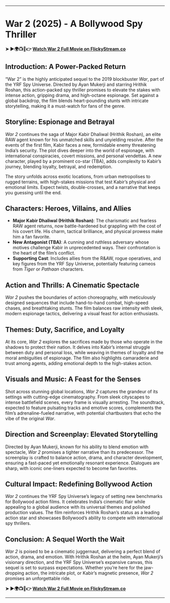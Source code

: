
---

# War 2 (2025) - A Bollywood Spy Thriller

**➤ ►🌍📺📱👉 [Watch War 2 Full Movie on FlickyStream.co](https://flickystream.co)**

## Introduction: A Power-Packed Return

“War 2” is the highly anticipated sequel to the 2019 blockbuster *War*, part of the YRF Spy Universe. Directed by Ayan Mukerji and starring Hrithik Roshan, this action-packed spy thriller promises to elevate the stakes with intense action, gripping drama, and high-octane espionage. Set against a global backdrop, the film blends heart-pounding stunts with intricate storytelling, making it a must-watch for fans of the genre.

## Storyline: Espionage and Betrayal

*War 2* continues the saga of Major Kabir Dhaliwal (Hrithik Roshan), an elite RAW agent known for his unmatched skills and unyielding resolve. After the events of the first film, Kabir faces a new, formidable enemy threatening India’s security. The plot dives deeper into the world of espionage, with international conspiracies, covert missions, and personal vendettas. A new character, played by a prominent co-star (TBA), adds complexity to Kabir’s journey, blending loyalty, betrayal, and redemption.

The story unfolds across exotic locations, from urban metropolises to rugged terrains, with high-stakes missions that test Kabir’s physical and emotional limits. Expect twists, double-crosses, and a narrative that keeps you guessing until the end.

## Characters: Heroes, Villains, and Allies

- **Major Kabir Dhaliwal (Hrithik Roshan)**: The charismatic and fearless RAW agent returns, now battle-hardened but grappling with the cost of his covert life. His charm, tactical brilliance, and physical prowess make him a fan favorite.
- **New Antagonist (TBA)**: A cunning and ruthless adversary whose motives challenge Kabir in unprecedented ways. Their confrontation is the heart of the film’s conflict.
- **Supporting Cast**: Includes allies from the R&AW, rogue operatives, and key figures from the YRF Spy Universe, potentially featuring cameos from *Tiger* or *Pathaan* characters.

## Action and Thrills: A Cinematic Spectacle

*War 2* pushes the boundaries of action choreography, with meticulously designed sequences that include hand-to-hand combat, high-speed chases, and breathtaking stunts. The film balances raw intensity with sleek, modern espionage tactics, delivering a visual feast for action enthusiasts.

## Themes: Duty, Sacrifice, and Loyalty

At its core, *War 2* explores the sacrifices made by those who operate in the shadows to protect their nation. It delves into Kabir’s internal struggle between duty and personal loss, while weaving in themes of loyalty and the moral ambiguities of espionage. The film also highlights camaraderie and trust among agents, adding emotional depth to the high-stakes action.

## Visuals and Music: A Feast for the Senses

Shot across stunning global locations, *War 2* captures the grandeur of its settings with cutting-edge cinematography. From sleek cityscapes to intense battlefield scenes, every frame is visually arresting. The soundtrack, expected to feature pulsating tracks and emotive scores, complements the film’s adrenaline-fueled narrative, with potential chartbusters that echo the vibe of the original *War*.

## Direction and Screenplay: Elevated Storytelling

Directed by Ayan Mukerji, known for his ability to blend emotion with spectacle, *War 2* promises a tighter narrative than its predecessor. The screenplay is crafted to balance action, drama, and character development, ensuring a fast-paced yet emotionally resonant experience. Dialogues are sharp, with iconic one-liners expected to become fan favorites.

## Cultural Impact: Redefining Bollywood Action

*War 2* continues the YRF Spy Universe’s legacy of setting new benchmarks for Bollywood action films. It celebrates India’s cinematic flair while appealing to a global audience with its universal themes and polished production values. The film reinforces Hrithik Roshan’s status as a leading action star and showcases Bollywood’s ability to compete with international spy thrillers.

## Conclusion: A Sequel Worth the Wait

*War 2* is poised to be a cinematic juggernaut, delivering a perfect blend of action, drama, and emotion. With Hrithik Roshan at the helm, Ayan Mukerji’s visionary direction, and the YRF Spy Universe’s expansive canvas, this sequel is set to surpass expectations. Whether you’re here for the jaw-dropping action, the intricate plot, or Kabir’s magnetic presence, *War 2* promises an unforgettable ride.

**➤ ►🌍📺📱👉 [Watch War 2 Full Movie on FlickyStream.co](https://flickystream.co)**

---


